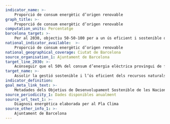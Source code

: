 ```yaml
---
indicator_name: >-
    Proporció de consum energètic d’origen renovable
graph_title: >-
    Proporció de consum energètic d’origen renovable
computation_units: Percentatge
barcelona_target: >-
    Per al 2030, objectiu 50-50-100 per a un ús eficient i sostenible dels recursos naturals
national_indicator_available:  >-
    Proporció de consum energètic d’origen renovable
national_geographical_coverage: Ciutat de Barcelona
source_organisation_1: Ajuntament de Barcelona
target_line_2030: >-
    Aconseguir que el 50% del consum d’energia elèctrica provingui de fonts renovables
target_name: >-
    Assolir la gestió sostenible i l’ús eficient dels recursos naturals
indicator_definition:
goal_meta_link_text: >-
    Metadades dels Objetius de Desenvolupament Sostenible de les Nacions Unides (pdf 894kB)
source_periodicity_1: Dades disponibles anualment
source_url_text_1: >-
    Diagnosi energètica elaborada per al Pla Clima
source_other_info_1: >-
    Ajuntament de Barcelona
---
```

